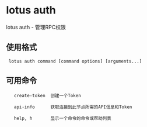 # lotus auth

lotus auth - 管理RPC权限

## 使用格式

```
 lotus auth command [command options] [arguments...]
```

## 可用命令

```
   create-token  创建一个Token
   
   api-info      获取连接到此节点所需的API信息和Token
   
   help, h       显示一个命令的命令或帮助列表
```

